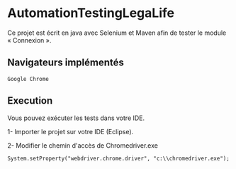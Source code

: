 # AutomationTestingLegaLife

Ce projet est écrit en java avec Selenium et Maven afin de tester le module « Connexion ». 


## Navigateurs implémentés
```
Google Chrome
```

## Execution

Vous pouvez exécuter les tests dans votre IDE.

1-	Importer le projet sur votre IDE (Eclipse).

2-	Modifier le chemin d'accès de Chromedriver.exe 

```
System.setProperty("webdriver.chrome.driver", "c:\\chromedriver.exe");
```
